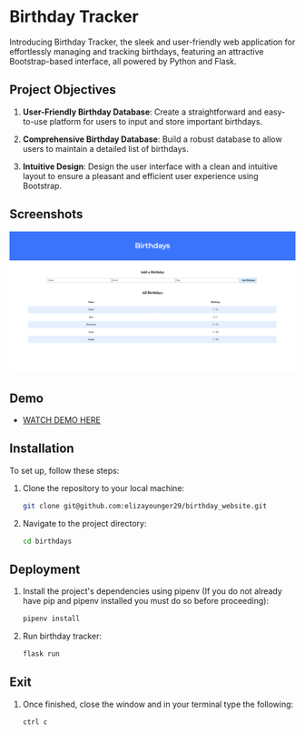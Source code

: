 # Birthday Tracker
Introducing Birthday Tracker, the sleek and user-friendly web application for effortlessly managing and tracking birthdays, featuring an attractive Bootstrap-based interface, all powered by Python and Flask.

## Project Objectives
1. **User-Friendly Birthday Database**: Create a straightforward and easy-to-use platform for users to input and store important birthdays.

2. **Comprehensive Birthday Database**: Build a robust database to allow users to maintain a detailed list of birthdays.

3. **Intuitive Design**: Design the user interface with a clean and intuitive layout to ensure a pleasant and efficient user experience using Bootstrap.


## Screenshots

![Alt Screenshots](static/birthday.png)

## Demo

- [WATCH DEMO HERE](https://youtu.be/5Z6bHT7p1Ys)

## Installation
To set up, follow these steps:

1. Clone the repository to your local machine:

   ```bash
   git clone git@github.com:elizayounger29/birthday_website.git

2. Navigate to the project directory:

    ```bash
    cd birthdays

## Deployment

1. Install the project's dependencies using pipenv (If you do not already have pip and pipenv installed you must do so before proceeding):

    ```bash
    pipenv install

2. Run birthday tracker:

    ```bash
    flask run

## Exit

1. Once finished, close the window and in your terminal type the following:

    ```bash
    ctrl c
